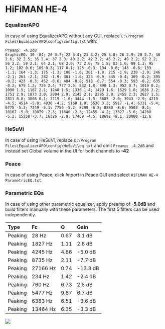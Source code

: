 # HiFiMAN HE-4

### EqualizerAPO
In case of using EqualizerAPO without any GUI, replace `C:\Program Files\EqualizerAPO\config\config.txt`
with:
```
Preamp: -4.2dB
GraphicEQ: 10 -84; 20 3.7; 22 3.4; 23 3.2; 25 3.0; 26 2.9; 28 2.7; 30 2.6; 32 2.5; 35 2.4; 37 2.3; 40 2.2; 42 2.2; 45 2.2; 49 2.2; 52 2.2; 56 2.2; 59 2.1; 64 2.1; 68 2.0; 73 2.0; 78 1.8; 83 1.6; 89 1.3; 95 1.2; 102 0.6; 109 0.3; 117 0.1; 125 -0.3; 134 -0.6; 143 -0.8; 153 -1.1; 164 -1.3; 175 -1.3; 188 -1.6; 201 -1.8; 215 -1.9; 230 -2.0; 246 -2.1; 263 -2.1; 282 -1.9; 301 -1.6; 323 -0.9; 345 -0.4; 369 -0.2; 395 -0.2; 423 -0.3; 452 -0.6; 484 -0.8; 518 -0.7; 554 -0.3; 593 -0.2; 635 -0.2; 679 1.2; 726 2.4; 777 2.5; 832 1.8; 890 1.3; 952 0.7; 1019 0.2; 1090 1.5; 1167 2.1; 1248 1.5; 1336 1.4; 1429 1.6; 1529 1.8; 1636 2.2; 1751 2.9; 1873 3.0; 2004 2.9; 2145 2.1; 2295 2.0; 2455 2.3; 2627 1.5; 2811 0.8; 3008 0.1; 3219 -1.0; 3444 -1.5; 3685 -2.0; 3943 -2.9; 4219 -4.5; 4514 -5.0; 4830 -4.2; 5168 1.8; 5530 3.3; 5917 -1.4; 6331 -5.4; 6775 -5.3; 7249 -5.1; 7756 -5.2; 8299 -6.8; 8880 -8.6; 9502 -8.1; 10167 -5.0; 10879 -2.3; 11640 -2.3; 12455 -4.2; 13327 -5.6; 14260 -5.2; 15258 -3.7; 16326 -2.9; 17469 -4.5; 18692 -8.1; 20000 -12.6
```

### HeSuVi
In case of using HeSuVi, replace `C:\Program Files\EqualizerAPO\config\HeSuVi\eq.txt` and omit `Preamp:
-4.2dB` and instead set Global volume in the UI for both channels to **-42**

### Peace
In case of using Peace, click *Import* in Peace GUI and select `HiFiMAN HE-4 ParametricEQ.txt`.

### Parametric EQs
In case of using other parametric equalizer, apply preamp of **-5.0dB** and build filters manually with
these parameters. The first 5 filters can be used independently.

| Type    | Fc       |    Q | Gain     |
|:--------|:---------|:-----|:---------|
| Peaking | 28 Hz    | 0.67 | 3.1 dB   |
| Peaking | 1827 Hz  | 1.11 | 2.8 dB   |
| Peaking | 4245 Hz  | 4.86 | -5.0 dB  |
| Peaking | 8735 Hz  | 2.11 | -7.7 dB  |
| Peaking | 27166 Hz | 0.74 | -13.3 dB |
| Peaking | 234 Hz   | 1.42 | -2.4 dB  |
| Peaking | 760 Hz   | 6.73 | 2.5 dB   |
| Peaking | 5477 Hz  | 9.67 | 6.7 dB   |
| Peaking | 6383 Hz  | 6.51 | -3.6 dB  |
| Peaking | 13464 Hz | 6.35 | -3.3 dB  |

![](https://raw.githubusercontent.com/jaakkopasanen/AutoEq/master/results/innerfidelity/sbaf-serious/HiFiMAN%20HE-4/HiFiMAN%20HE-4.png)